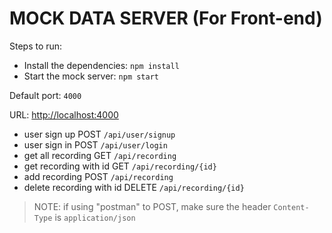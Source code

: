 # MOCK DATA SERVER (For Front-end)

Steps to run:

- Install the dependencies: `npm install`
- Start the mock server: `npm start`

Default port: `4000`

URL: <http://localhost:4000>

- user sign up POST `/api/user/signup`
- user sign in POST `/api/user/login`
- get all recording GET `/api/recording`
- get recording with id GET `/api/recording/{id}`
- add recording POST `/api/recording`
- delete recording with id DELETE `/api/recording/{id}`

> NOTE: if using "postman" to POST, make sure the header `Content-Type` is `application/json`
